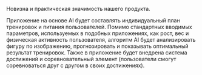 Новизна и практическая значимость нашего продукта.

Приложение на основе AI будет составлять индивидуальный план тренировок и питания пользователей. Помимо стандартных вводимых параметров, используемых в подобных приложениях, как рост, вес и физическая активность пользователя, алгоритм AI будет анализировать фигуру по изображению, прогнозировать и показывать оптимальный результат тренировок. Также в приложение будет внедрена система достижений и соревновательный элемент (пользователи смогут соревноваться друг с другом в своих достижениях).
